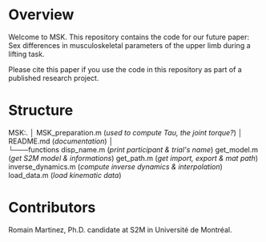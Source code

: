 # Overview
Welcome to MSK. This repository contains the code for our future paper: Sex differences in musculoskeletal parameters of the upper limb during a lifting task.

Please cite this paper if you use the code in this repository as part of a published research project.

# Structure

MSK:.
│   MSK_preparation.m       (*used to compute Tau, the joint torque?*)
│   README.md               (*documentation*)
│   
└───functions
        disp_name.m         (*print participant & trial's name*)
        get_model.m         (*get S2M model & informations*)
        get_path.m          (*get import, export & mat path*)
        inverse_dynamics.m  (*compute inverse dynamics & interpolation*)
        load_data.m         (*load kinematic data*)

# Contributors
Romain Martinez, Ph.D. candidate at S2M in Université de Montréal.
